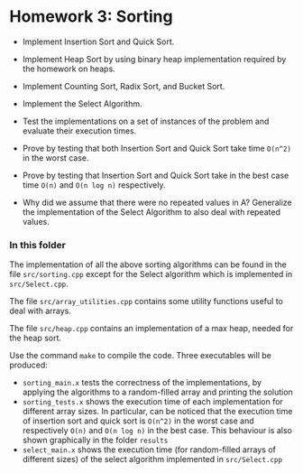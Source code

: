 # Homework 3: Sorting

* Implement Insertion Sort and Quick Sort.
  
* Implement Heap Sort by using binary heap implementation required by the homework on heaps.
  
* Implement Counting Sort, Radix Sort, and Bucket Sort.

* Implement the Select Algorithm.

* Test the implementations on a set of instances of the problem and evaluate their execution times.

* Prove by testing that both Insertion Sort and Quick Sort take time `O(n^2)` in the worst case.

* Prove by testing that Insertion Sort and Quick Sort take in the best case time `O(n)` and `O(n log n)` respectively.

* Why did we assume that there were no repeated values in A? Generalize the implementation of the Select Algorithm to also deal with repeated values.


### In this folder

The implementation of all the above sorting algorithms can be found in the file `src/sorting.cpp` except for the Select algorithm
which is implemented in `src/Select.cpp`. 

The file `src/array_utilities.cpp` contains some utility functions useful to deal with arrays.

The file `src/heap.cpp` contains an implementation of a max heap, needed for the heap sort.

Use the command `make` to compile the code. Three executables will be produced:
* `sorting_main.x` tests the correctness of the implementations, by applying the algorithms to a random-filled array and printing the solution
* `sorting_tests.x` shows the execution time of each implementation for different array sizes. In particular, can be noticed that the execution time of insertion sort and quick sort is `O(n^2)` in the worst case and respectively `O(n)` and `O(n log n)` in the best case. This behaviour is also shown graphically in the folder `results`
* `select_main.x` shows the execution time (for random-filled arrays of different sizes) of the select algorithm implemented in `src/Select.cpp`
